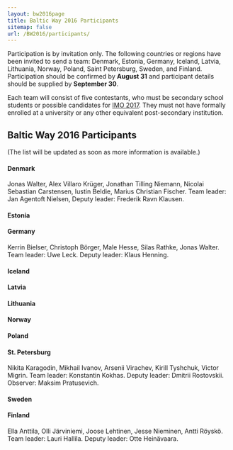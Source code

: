 ```yaml
---
layout: bw2016page
title: Baltic Way 2016 Participants
sitemap: false
url: /BW2016/participants/
---
```


Participation is by invitation only.
The following countries or regions have been invited
to send a team:
Denmark, Estonia, Germany, Iceland, Latvia, Lithuania, 
Norway, Poland, Saint Petersburg, Sweden, and Finland.
Participation should be confirmed by **August 31** and
participant details should be supplied by **September 30**.

Each team will consist of five contestants, who 
must be secondary school students or possible candidates for 
[IMO 2017](http://www.imo2017.org.br/).
They must not have formally enrolled at a university or 
any other equivalent post-secondary institution. 

<h2>Baltic Way 2016 Participants</h2>

(The list will be updated as soon as more information is available.)

<h4>Denmark</h4>

Jonas Walter, Alex Villaro Kr&uuml;ger, Jonathan Tilling Niemann, Nicolai Sebastian Carstensen, Iustin Beldie, Marius Christian Fischer. Team leader: Jan Agentoft Nielsen, Deputy leader: Frederik Ravn Klausen.

<h4>Estonia</h4>

<h4>Germany</h4>

Kerrin Bielser,  Christoph Börger,  Male Hesse,  Silas Rathke,  Jonas Walter. Team leader: Uwe Leck. Deputy leader: Klaus Henning.

<h4>Iceland</h4>

<h4>Latvia</h4>

<h4>Lithuania</h4>

<h4>Norway</h4>

<h4>Poland</h4>

<h4>St. Petersburg</h4>

Nikita Karagodin, Mikhail Ivanov, Arsenii Virachev, Kirill Tyshchuk, Victor Migrin. Team leader: Konstantin Kokhas. Deputy leader: Dmitrii Rostovskii. Observer: Maksim Pratusevich.

<h4>Sweden</h4>

<h4>Finland</h4>

Ella Anttila, Olli Järviniemi, Joose Lehtinen, Jesse Nieminen, Antti Röyskö. Team leader: Lauri Hallila. Deputy leader: Otte Heinävaara.
